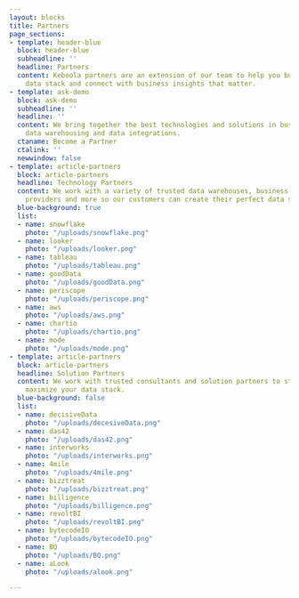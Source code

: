 ```yaml
---
layout: blocks
title: Partners
page_sections:
- template: header-blue
  block: header-blue
  subheadline: ''
  headline: Partners
  content: Keboola partners are an extension of our team to help you build your complete
    data stack and connect with business insights that matter.
- template: ask-demo
  block: ask-demo
  subheadline: ''
  headline: ''
  content: We bring together the best technologies and solutions in business intelligence,
    data warehousing and data integrations.
  ctaname: Become a Partner
  ctalink: ''
  newwindow: false
- template: article-partners
  block: article-partners
  headline: Technology Partners
  content: We work with a variety of trusted data warehouses, business intelligence
    providers and more so our customers can create their perfect data stack.
  blue-background: true
  list:
  - name: snowflake
    photo: "/uploads/snowflake.png"
  - name: looker
    photo: "/uploads/looker.png"
  - name: tableau
    photo: "/uploads/tableau.png"
  - name: goodData
    photo: "/uploads/goodData.png"
  - name: periscope
    photo: "/uploads/periscope.png"
  - name: aws
    photo: "/uploads/aws.png"
  - name: chartio
    photo: "/uploads/chartio.png"
  - name: mode
    photo: "/uploads/mode.png"
- template: article-partners
  block: article-partners
  headline: Solution Partners
  content: We work with trusted consultants and solution partners to streamline and
    maximize your data stack.
  blue-background: false
  list:
  - name: decisiveData
    photo: "/uploads/decesiveData.png"
  - name: das42
    photo: "/uploads/das42.png"
  - name: interworks
    photo: "/uploads/interworks.png"
  - name: 4mile
    photo: "/uploads/4mile.png"
  - name: bizztreat
    photo: "/uploads/bizztreat.png"
  - name: billigence
    photo: "/uploads/billigence.png"
  - name: revoltBI
    photo: "/uploads/revoltBI.png"
  - name: bytecodeIO
    photo: "/uploads/bytecodeIO.png"
  - name: BQ
    photo: "/uploads/BQ.png"
  - name: aLook
    photo: "/uploads/alook.png"

---
```

